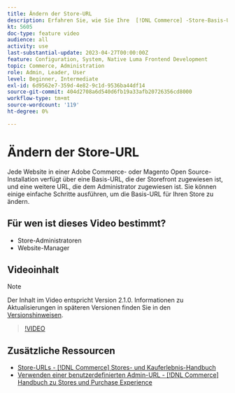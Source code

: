 ```yaml
---
title: Ändern der Store-URL
description: Erfahren Sie, wie Sie Ihre  [!DNL Commerce] -Store-Basis-URL in der Admin ändern.
kt: 5605
doc-type: feature video
audience: all
activity: use
last-substantial-update: 2023-04-27T00:00:00Z
feature: Configuration, System, Native Luma Frontend Development
topic: Commerce, Administration
role: Admin, Leader, User
level: Beginner, Intermediate
exl-id: 6d9562e7-359d-4e82-9c1d-9536ba44df14
source-git-commit: 404d2708a6d540d6fb19a33afb20726356cd8000
workflow-type: tm+mt
source-wordcount: '119'
ht-degree: 0%

---
```


# Ändern der Store-URL

Jede Website in einer Adobe Commerce- oder Magento Open Source-Installation verfügt über eine Basis-URL, die der Storefront zugewiesen ist, und eine weitere URL, die dem Administrator zugewiesen ist. Sie können einige einfache Schritte ausführen, um die Basis-URL für Ihren Store zu ändern.

## Für wen ist dieses Video bestimmt?

- Store-Administratoren
- Website-Manager

## Videoinhalt

>[!NOTE]
>
>Der Inhalt im Video entspricht Version 2.1.0. Informationen zu Aktualisierungen in späteren Versionen finden Sie in den [Versionshinweisen](https://experienceleague.adobe.com/docs/commerce-operations/release/notes/overview.html?lang=de).

>[!VIDEO](https://video.tv.adobe.com/v/35488?quality=12&learn=on)

## Zusätzliche Ressourcen

- [Store-URLs - [!DNL Commerce] Stores- und Kauferlebnis-Handbuch](https://experienceleague.adobe.com/docs/commerce-admin/stores-sales/site-store/store-urls.html?lang=de)
- [Verwenden einer benutzerdefinierten Admin-URL - [!DNL Commerce] Handbuch zu Stores und Purchase Experience](https://experienceleague.adobe.com/docs/commerce-admin/stores-sales/site-store/store-urls.html?lang=de#use-a-custom-admin-url)

